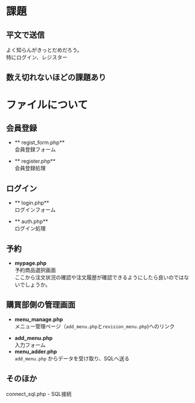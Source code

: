 # 課題
## 平文で送信
よく知らんがきっとだめだろう。  
特にログイン、レジスター
## 数え切れないほどの課題あり

# ファイルについて
## 会員登録  
* ** regist_form.php**   
会員登録フォーム  

* ** register.php**   
会員登録処理

## ログイン
- ** login.php**   
ログインフォーム

* ** auth.php**   
ログイン処理

## 予約

* **mypage.php**  
予約商品選択画面  
ここから注文状況の確認や注文履歴が確認できるようにしたら良いのではないでしょうか。


## 購買部側の管理画面
* **menu_manage.php**  
メニュー管理ページ（```add_menu.php```と```revision_menu.php```)へのリンク  


- **add_menu.php**  
入力フォーム
- **menu_adder.php**  
```add_menu.php``` からデータを受け取り、SQLへ送る

## そのほか
connect_sql.php - SQL接続
